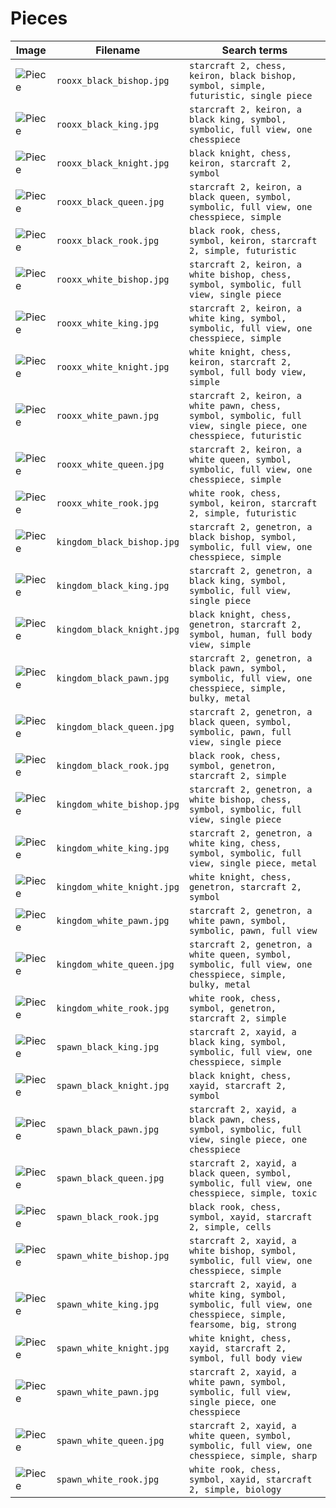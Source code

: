 # Pieces

<!-- markdownlint-disable MD013 --><!-- Tables cannot be split up over lines, hence will break 80 characters per line -->

| Image                              | Filename                   | Search terms                                                                                                       |
| ---------------------------------- | -------------------------- | ------------------------------------------------------------------------------------------------------------------ |
| ![Piece](rooxx_black_bishop.jpg) | `rooxx_black_bishop.jpg` | `starcraft 2, chess, keiron, black bishop, symbol, simple, futuristic, single piece`                              |
| ![Piece](rooxx_black_king.jpg)   | `rooxx_black_king.jpg`   | `starcraft 2, keiron, a black king, symbol, symbolic, full view, one chesspiece`                                  |
| ![Piece](rooxx_black_knight.jpg) | `rooxx_black_knight.jpg` | `black knight, chess, keiron, starcraft 2, symbol`                                                                |
| ![Piece](rooxx_black_queen.jpg)  | `rooxx_black_queen.jpg`  | `starcraft 2, keiron, a black queen, symbol, symbolic, full view, one chesspiece, simple`                         |
| ![Piece](rooxx_black_rook.jpg)   | `rooxx_black_rook.jpg`   | `black rook, chess, symbol, keiron, starcraft 2, simple, futuristic`                                              |
| ![Piece](rooxx_white_bishop.jpg) | `rooxx_white_bishop.jpg` | `starcraft 2, keiron, a white bishop, chess, symbol, symbolic, full view, single piece`                           |
| ![Piece](rooxx_white_king.jpg)   | `rooxx_white_king.jpg`   | `starcraft 2, keiron, a white king, symbol, symbolic, full view, one chesspiece, simple`                          |
| ![Piece](rooxx_white_knight.jpg) | `rooxx_white_knight.jpg` | `white knight, chess, keiron, starcraft 2, symbol, full body view, simple`                                        |
| ![Piece](rooxx_white_pawn.jpg)   | `rooxx_white_pawn.jpg`   | `starcraft 2, keiron, a white pawn, chess, symbol, symbolic, full view, single piece, one chesspiece, futuristic` |
| ![Piece](rooxx_white_queen.jpg)  | `rooxx_white_queen.jpg`  | `starcraft 2, keiron, a white queen, symbol, symbolic, full view, one chesspiece, simple`                         |
| ![Piece](rooxx_white_rook.jpg)   | `rooxx_white_rook.jpg`   | `white rook, chess, symbol, keiron, starcraft 2, simple, futuristic`                                              |
| ![Piece](kingdom_black_bishop.jpg)  | `kingdom_black_bishop.jpg`  | `starcraft 2, genetron, a black bishop, symbol, symbolic, full view, one chesspiece, simple`                         |
| ![Piece](kingdom_black_king.jpg)    | `kingdom_black_king.jpg`    | `starcraft 2, genetron, a black king, symbol, symbolic, full view, single piece`                                     |
| ![Piece](kingdom_black_knight.jpg)  | `kingdom_black_knight.jpg`  | `black knight, chess, genetron, starcraft 2, symbol, human, full body view, simple`                                  |
| ![Piece](kingdom_black_pawn.jpg)    | `kingdom_black_pawn.jpg`    | `starcraft 2, genetron, a black pawn, symbol, symbolic, full view, one chesspiece, simple, bulky, metal`             |
| ![Piece](kingdom_black_queen.jpg)   | `kingdom_black_queen.jpg`   | `starcraft 2, genetron, a black queen, symbol, symbolic, pawn, full view, single piece`                              |
| ![Piece](kingdom_black_rook.jpg)    | `kingdom_black_rook.jpg`    | `black rook, chess, symbol, genetron, starcraft 2, simple`                                                           |
| ![Piece](kingdom_white_bishop.jpg)  | `kingdom_white_bishop.jpg`  | `starcraft 2, genetron, a white bishop, chess, symbol, symbolic, full view, single piece`                            |
| ![Piece](kingdom_white_king.jpg)    | `kingdom_white_king.jpg`    | `starcraft 2, genetron, a white king, chess, symbol, symbolic, full view, single piece, metal`                       |
| ![Piece](kingdom_white_knight.jpg)  | `kingdom_white_knight.jpg`  | `white knight, chess, genetron, starcraft 2, symbol`                                                                 |
| ![Piece](kingdom_white_pawn.jpg)    | `kingdom_white_pawn.jpg`    | `starcraft 2, genetron, a white pawn, symbol, symbolic, pawn, full view`                                             |
| ![Piece](kingdom_white_queen.jpg)   | `kingdom_white_queen.jpg`   | `starcraft 2, genetron, a white queen, symbol, symbolic, full view, one chesspiece, simple, bulky, metal`            |
| ![Piece](kingdom_white_rook.jpg)    | `kingdom_white_rook.jpg`    | `white rook, chess, symbol, genetron, starcraft 2, simple`                                                           |
| ![Piece](spawn_black_king.jpg)      | `spawn_black_king.jpg`      | `starcraft 2, xayid, a black king, symbol, symbolic, full view, one chesspiece, simple`                             |
| ![Piece](spawn_black_knight.jpg)    | `spawn_black_knight.jpg`    | `black knight, chess, xayid, starcraft 2, symbol`                                                                   |
| ![Piece](spawn_black_pawn.jpg)      | `spawn_black_pawn.jpg`      | `starcraft 2, xayid, a black pawn, chess, symbol, symbolic, full view, single piece, one chesspiece`                |
| ![Piece](spawn_black_queen.jpg)     | `spawn_black_queen.jpg`     | `starcraft 2, xayid, a black queen, symbol, symbolic, full view, one chesspiece, simple, toxic`                     |
| ![Piece](spawn_black_rook.jpg)      | `spawn_black_rook.jpg`      | `black rook, chess, symbol, xayid, starcraft 2, simple, cells`                                                      |
| ![Piece](spawn_white_bishop.jpg)    | `spawn_white_bishop.jpg`    | `starcraft 2, xayid, a white bishop, symbol, symbolic, full view, one chesspiece, simple`                           |
| ![Piece](spawn_white_king.jpg)      | `spawn_white_king.jpg`      | `starcraft 2, xayid, a white king, symbol, symbolic, full view, one chesspiece, simple, fearsome, big, strong`      |
| ![Piece](spawn_white_knight.jpg)    | `spawn_white_knight.jpg`    | `white knight, chess, xayid, starcraft 2, symbol, full body view`                                                   |
| ![Piece](spawn_white_pawn.jpg)      | `spawn_white_pawn.jpg`      | `starcraft 2, xayid, a white pawn, symbol, symbolic, full view, single piece, one chesspiece`                       |
| ![Piece](spawn_white_queen.jpg)     | `spawn_white_queen.jpg`     | `starcraft 2, xayid, a white queen, symbol, symbolic, full view, one chesspiece, simple, sharp`                     |
| ![Piece](spawn_white_rook.jpg)      | `spawn_white_rook.jpg`      | `white rook, chess, symbol, xayid, starcraft 2, simple, biology`                                                    |

<!-- markdownlint-enable MD013 -->

